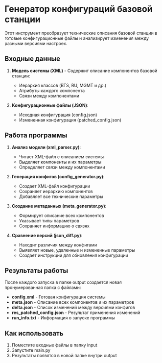 # Генератор конфигураций базовой станции

Этот инструмент преобразует технические описания базовой станции в готовые конфигурационные файлы и анализирует изменения между разными версиями настроек.

## Входные данные

1. **Модель системы (XML)** - Содержит описание компонентов базовой станции:
   - Иерархия классов (BTS, RU, MGMT и др.)
   - Атрибуты каждого компонента
   - Связи между компонентами

2. **Конфигурационные файлы (JSON)**:
   - Исходная конфигурация (config.json)
   - Измененная конфигурация (patched_config.json)

## Работа программы

1. **Анализ модели (xml_parser.py)**:
   - Читает XML-файл с описанием системы
   - Выделяет компоненты и их параметры
   - Определяет связи между компонентами
   

2. **Генерация конфигов (config_generator.py)**:
   - Создает XML-файл конфигурации
   - Сохраняет иерархию компонентов
   - Добавляет все технические параметры
   

3. **Создание метаданных (meta_generator.py)**:
   - Формирует описание всех компонентов
   - Указывает типы параметров
   - Сохраняет информацию о связях
   

4. **Сравнение версий (json_diff.py)**:
   - Находит различия между конфигами
   - Выявляет новые, удаленные и измененные параметры
   - Создает инструкции для обновления конфигурации
   

## Результаты работы

После каждого запуска в папке output создается новая пронумерованная папка с файлами:

- **config.xml** - Готовая конфигурация системы
- **meta.json** - Описание всех компонентов и их параметров
- **delta.json** - Список изменений между версиями конфигов
- **res_patched_config.json** - Результат применения изменений
- **run_info.txt** - Информация о запуске программы

## Как использовать

1. Поместите входные файлы в папку input
2. Запустите main.py
3. Результаты появятся в новой папке внутри output
